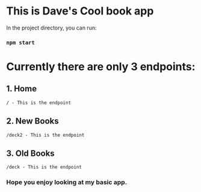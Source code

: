 # This is Dave's Cool book app

In the project directory, you can run:

### `npm start`

# Currently there are only 3 endpoints:
## 1. Home
`/ - This is the endpoint`

## 2. New Books
`/deck2 - This is the endpoint`

## 3. Old Books
`/deck - This is the endpoint`

### Hope you enjoy looking at my basic app.